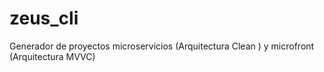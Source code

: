 # zeus_cli
Generador de proyectos microservicios (Arquitectura Clean ) y microfront (Arquitectura MVVC)
